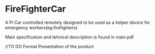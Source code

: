 # FireFighterCar
A Pi Car controlled remotely designed to be used as a helper device for emergency workers(eg:firefighters)

Main specification and tehnical description is found in main.pdf

//TO DO Formal Presentation of the product
